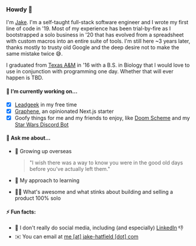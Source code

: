 ### Howdy 👋

I'm [Jake](https://jake-hatfield.com). I'm a self-taught full-stack software engineer and I wrote my first line of code in '19. Most of my experience has been trial-by-fire as I bootstrapped a solo business in '20 that has evolved from a spreadsheet with custom macros into an entire suite of tools. I'm still here ~3 years later, thanks mostly to trusty old Google and the deep desire not to make the same mistake twice 😅.

I graduated from [Texas A&M](https://www.tamu.edu/) in '16 with a B.S. in Biology that I would love to use in conjunction with programming one day. Whether that will ever happen is TBD.

#### 🔭 I’m currently working on...

- [x] [Leadgeek](https://leadgeek.io/) in my free time
- [x] [Graphene](https://github.com/jake-hatfield/graphene), an opinionated Next.js starter
- [x] Goofy things for me and my friends to enjoy, like [Doom Scheme](https://github.com/jake-hatfield/doom-scheme) and my [Star Wars Discord Bot](https://github.com/jake-hatfield/star-wars-discord-bot)

#### 💬 Ask me about...

- 🏯 Growing up overseas

  > "I wish there was a way to know you were in the good old days before you've actually left them."

- 🏫 My approach to learning
- 👷‍♂️ What's awesome and what stinks about building and selling a product 100% solo

#### ⚡ Fun facts:

- 🤙 I don't really do social media, including (and especially) [LinkedIn](https://www.linkedin.com/) 👎
- ✉️ You can email at [me [at] jake-hatfield [dot] com](mailto:me@jake-hatfield.com)

